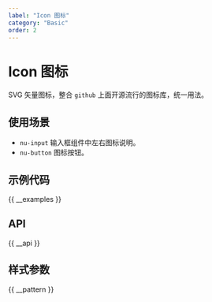 ```yaml
---
label: "Icon 图标"
category: "Basic"
order: 2
---
```


# Icon 图标

SVG 矢量图标，整合 `github` 上面开源流行的图标库，统一用法。

## 使用场景

-   `nu-input` 输入框组件中左右图标说明。
-   `nu-button` 图标按钮。

## 示例代码

{{ __examples }}

## API

{{ __api }}

## 样式参数

{{ __pattern }}
